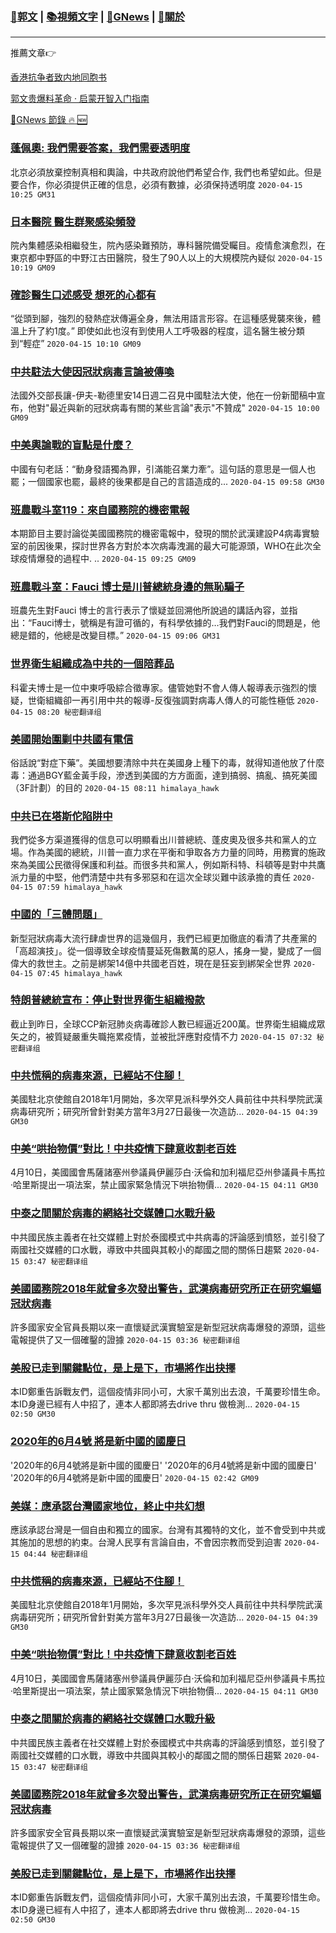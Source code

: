 ###  [:eagle:郭文](https://github.com/ourhimalayas/txt) | [:books:視頻文字](https://github.com/ourhimalayas/txt/blob/master/content/README.md) | [:newspaper:GNews](https://github.com/ourhimalayas/txt/blob/master/content/gnews/README.md) | [:pray:關於](https://github.com/ourhimalayas/home/tree/master/about)
---

推薦文章:point_right:

[香港抗争者致内地同胞书](https://github.com/ourhimalayas/news/blob/master/2019/08/a_letter_from_the_hong_kong_people.md)

[郭文贵爆料革命 · 启蒙开智入门指南](https://github.com/ourhimalayas/txt/issues/1)

[:newspaper:GNews 節錄 :fire: :new:](https://github.com/ourhimalayas/txt/blob/master/content/gnews/README.md) 



### [蓬佩奧: 我們需要答案，我們需要透明度](/content/gnews/1/README.md)

北京必須放棄控制真相和輿論，中共政府說他們希望合作, 我們也希望如此。但是要合作，你必須提供正確的信息，必須有數據，必須保持透明度  `2020-04-15 10:25 GM31`

### [日本醫院 醫生群聚感染頻發](/content/gnews/2/README.md)

院內集體感染相繼發生，院內感染難預防，專科醫院備受矚目。疫情愈演愈烈，在東京都中野區的中野江古田醫院，發生了90人以上的大規模院內疑似  `2020-04-15 10:19 GM09`

### [確診醫生口述感受 想死的心都有](/content/gnews/3/README.md)

“從頭到腳，強烈的發熱症狀傳遍全身，無法用語言形容。在這種感覺襲來後，體溫上升了約1度。” 即使如此也沒有到使用人工呼吸器的程度，這名醫生被分類到“輕症”  `2020-04-15 10:10 GM09`

### [中共駐法大使因冠狀病毒言論被傳喚](/content/gnews/4/README.md)

法國外交部長讓-伊夫-勒德里安14日週二召見中國駐法大使，他在一份新聞稿中宣布，他對&quot;最近與新的冠狀病毒有關的某些言論&quot;表示&quot;不贊成&quot;  `2020-04-15 10:00 GM09`

### [中美輿論戰的盲點是什麼？](/content/gnews/5/README.md)

中國有句老話：“動身發語獨為罪，引滿能召業力牽”。這句話的意思是一個人也罷；一個國家也罷，最終的後果都是自己的言語造成的...  `2020-04-15 09:58 GM30`

### [班農戰斗室119：來自國務院的機密電報](/content/gnews/6/README.md)

本期節目主要討論從美國國務院的機密電報中，發現的關於武漢建設P4病毒實驗室的前因後果，探討世界各方對於本次病毒洩漏的最大可能源頭，WHO在此次全球疫情爆發的過程中. ..  `2020-04-15 09:25 GM09`

### [班農戰斗室：Fauci 博士是川普總統身邊的無恥騙子](/content/gnews/7/README.md)

班農先生對Fauci 博士的言行表示了懷疑並回溯他所說過的講話內容，並指出：“Fauci博士，號稱是有證可循的，有科學依據的…我們對Fauci的問題是，他總是錯的，他總是改變目標。”  `2020-04-15 09:06 GM31`

### [世界衛生組織成為中共的一個陪葬品](/content/gnews/8/README.md)

科霍夫博士是一位中東呼吸綜合徵專家。儘管她對不會人傳人報導表示強烈的懷疑，世衛組織卻一再引用中共的報導-反復強調對病毒人傳人的可能性極低  `2020-04-15 08:20 秘密翻译组`

### [美國開始圍剿中共國有電信](/content/gnews/9/README.md)

俗話說“對症下藥”。美國想要清除中共在美國身上種下的毒，就得知道他放了什麼毒：通過BGY藍金黃手段，滲透到美國的方方面面，達到搞弱、搞亂、搞死美國（3F計劃）的目的  `2020-04-15 08:11 himalaya_hawk`

### [中共已在塔斯佗陷阱中](/content/gnews/10/README.md)

我們從多方渠道獲得的信息可以明顯看出川普總統、蓬皮奧及很多共和黨人的立場。作為美國的總統，川普一直力求在平衡和爭取各方力量的同時，用務實的施政來為美國公民徵得保護和利益。而很多共和黨人，例如斯科特、科頓等是對中共鷹派力量的中堅，他們清楚中共有多邪惡和在這次全球災難中該承擔的責任  `2020-04-15 07:59 himalaya_hawk`

### [中國的「三體問題」](/content/gnews/11/README.md)

新型冠狀病毒大流行肆虐世界的這幾個月，我們已經更加徹底的看清了共產黨的「高超演技」。從一個導致全球疫情蔓延死傷數萬的惡人，搖身一變，變成了一個偉大的救世主。之前是綁架14億中共國老百姓，現在是狂妄到綁架全世界  `2020-04-15 07:45 himalaya_hawk`

### [特朗普總統宣布：停止對世界衛生組織撥款](/content/gnews/12/README.md)

截止到昨日，全球CCP新冠肺炎病毒確診人數已經逼近200萬。世界衛生組織成眾矢之的，被質疑嚴重失職拖累疫情，並被批評應對疫情不力  `2020-04-15 07:32 秘密翻译组`

### [中共慌稱的病毒來源，已經站不住腳！](/content/gnews/13/README.md)

美國駐北京使館自2018年1月開始，多次罕見派科學外交人員前往中共科學院武漢病毒研究所；研究所曾針對美方當年3月27日最後一次造訪...  `2020-04-15 04:39 GM30`

### [中美“哄抬物價”對比！中共疫情下肆意收割老百姓](/content/gnews/14/README.md)

4月10日，美國國會馬薩諸塞州參議員伊麗莎白·沃倫和加利福尼亞州參議員卡馬拉·哈里斯提出一項法案，禁止國家緊急情況下哄抬物價...  `2020-04-15 04:11 GM30`

### [中泰之間關於病毒的網絡社交媒體口水戰升級](/content/gnews/15/README.md)

中共國民族主義者在社交媒體上對於泰國模式中共病毒的評論感到憤怒，並引發了兩國社交媒體的口水戰，導致中共國與其較小的鄰國之間的關係日趨緊  `2020-04-15 03:47 秘密翻译组`

### [美國國務院2018年就曾多次發出警告，武漢病毒研究所正在研究蝙蝠冠狀病毒](/content/gnews/16/README.md)

許多國家安全官員長期以來一直懷疑武漢實驗室是新型冠狀病毒爆發的源頭，這些電報提供了又一個確鑿的證據  `2020-04-15 03:36 秘密翻译组`

### [美股已走到關鍵點位，是上是下，市場將作出抉擇](/content/gnews/17/README.md)

本ID鄭重告訴戰友們，這個疫情非同小可，大家千萬別出去浪，千萬要珍惜生命。本ID身邊已經有人中招了，連本人都即將去drive thru 做檢測...  `2020-04-15 02:50 GM30`

### [2020年的6月4號 將是新中國的國慶日](/content/gnews/18/README.md)

&#039;2020年的6月4號將是新中國的國慶日&#039; &#039;2020年的6月4號將是新中國的國慶日&#039; &#039;2020年的6月4號將是新中國的國慶日&#039;  `2020-04-15 02:42 GM09`

### [美媒：應承認台灣國家地位，終止中共幻想](/content/gnews/19/README.md)

應該承認台灣是一個自由和獨立的國家。台灣有其獨特的文化，並不會受到中共或其施加的思想的約束。台灣人民享有言論自由，不會因宗教而受到迫害  `2020-04-15 04:44 秘密翻译组`

### [中共慌稱的病毒來源，已經站不住腳！](/content/gnews/20/README.md)

美國駐北京使館自2018年1月開始，多次罕見派科學外交人員前往中共科學院武漢病毒研究所；研究所曾針對美方當年3月27日最後一次造訪...  `2020-04-15 04:39 GM30`

### [中美“哄抬物價”對比！中共疫情下肆意收割老百姓](/content/gnews/21/README.md)

4月10日，美國國會馬薩諸塞州參議員伊麗莎白·沃倫和加利福尼亞州參議員卡馬拉·哈里斯提出一項法案，禁止國家緊急情況下哄抬物價...  `2020-04-15 04:11 GM30`

### [中泰之間關於病毒的網絡社交媒體口水戰升級](/content/gnews/22/README.md)

中共國民族主義者在社交媒體上對於泰國模式中共病毒的評論感到憤怒，並引發了兩國社交媒體的口水戰，導致中共國與其較小的鄰國之間的關係日趨緊  `2020-04-15 03:47 秘密翻译组`

### [美國國務院2018年就曾多次發出警告，武漢病毒研究所正在研究蝙蝠冠狀病毒](/content/gnews/23/README.md)

許多國家安全官員長期以來一直懷疑武漢實驗室是新型冠狀病毒爆發的源頭，這些電報提供了又一個確鑿的證據  `2020-04-15 03:36 秘密翻译组`

### [美股已走到關鍵點位，是上是下，市場將作出抉擇](/content/gnews/24/README.md)

本ID鄭重告訴戰友們，這個疫情非同小可，大家千萬別出去浪，千萬要珍惜生命。本ID身邊已經有人中招了，連本人都即將去drive thru 做檢測...  `2020-04-15 02:50 GM30`

